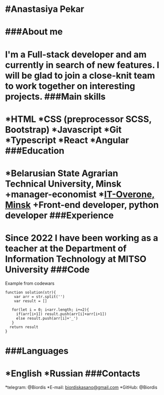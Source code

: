 #Anastasiya Pekar
====
###About me
====
I'm a Full-stack developer and am currently in search of new features. I will be glad to join a close-knit team to work together on interesting projects.
###Main skills
====
*HTML
*CSS (preprocessor SCSS, Bootstrap)
*Javascript
*Git
*Typescript
*React
*Angular
###Education
====
*Belarusian State Agrarian Technical University, Minsk
    +manager-economist
*[IT-Overone, Minsk](https://overone.by/)
    +Front-end developer, python developer
###Experience
====
Since 2022 I have been working as a teacher at the Department of Information Technology at MITSO University
###Code
====
Example from codewars
```
function solution(str){
    var arr = str.split('')
    var result = []

   for(let i = 0; i<arr.length; i+=2){
     if(arr[i+1]) result.push(arr[i]+arr[i+1])
     else result.push(arr[i]+'_')
   }
  return result
}
```
###Languages
====
*English
*Russian
###Contacts
====
*telegram: @Biordis
*E-mail: biordiskasano@gmail.com
*GitHub: @Biordis